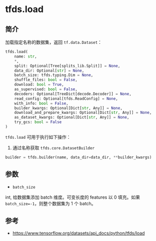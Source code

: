 # tfds.load

## 简介

加载指定名称的数据集，返回 `tf.data.Dataset`：

```python
tfds.load(
    name: str,
    *,
    split: Optional[Tree[splits_lib.Split]] = None,
    data_dir: Optional[str] = None,
    batch_size: tfds.typing.Dim = None,
    shuffle_files: bool = False,
    download: bool = True,
    as_supervised: bool = False,
    decoders: Optional[TreeDict[decode.Decoder]] = None,
    read_config: Optional[tfds.ReadConfig] = None,
    with_info: bool = False,
    builder_kwargs: Optional[Dict[str, Any]] = None,
    download_and_prepare_kwargs: Optional[Dict[str, Any]] = None,
    as_dataset_kwargs: Optional[Dict[str, Any]] = None,
    try_gcs: bool = False
)
```

`tfds.load` 可用于执行如下操作：

1. 通过名称获取 `tfds.core.DatasetBuilder`

```python
builder = tfds.builder(name, data_dir=data_dir, **builder_kwargs)
```

## 参数

- `batch_size`

int, 给数据集添加 batch 维度。可变长度的 features 以 0 填充。如果 `batch_size=-1`，则整个数据集为 1 个 batch。

## 参考

- https://www.tensorflow.org/datasets/api_docs/python/tfds/load
